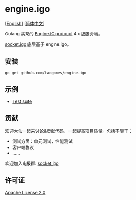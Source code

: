 # engine.igo
\[[English](README.md)\]
\[[简体中文](README-zh-Hans.md)\]

Golang 实现的 [Engine.IO protocol](https://socket.io/docs/v4/engine-io-protocol/) 4.x 版服务端。

[socket.igo](https://github.com/taogames/socket.igo) 底层基于 engine.igo。


## 安装
```
go get github.com/taogames/engine.igo
```


## 示例
* [Test suite](example/test_suite)


## 贡献
欢迎大伙一起来讨论&贡献代码，一起提高项目质量。包括不限于：
* 测试方面：单元测试，性能测试
* 客户端协议
* ......

欢迎加入电报群: [socket.igo](https://t.me/+9c2-MZrtT4tmMTJl)

## 许可证
[Apache License 2.0](LICENSE)